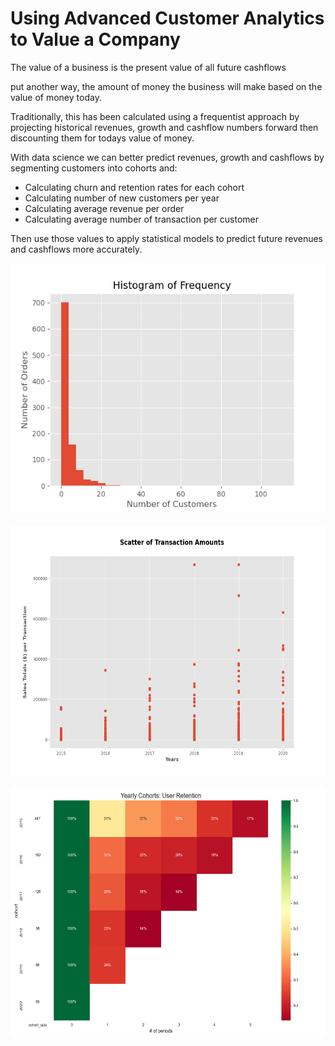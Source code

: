 # Using Advanced Customer Analytics to Value a Company

The value of a business is the present value of all future cashflows

put another way, the amount of money the business will make based on the value of money today.

Traditionally, this has been calculated using a frequentist approach by projecting historical revenues, growth and cashflow numbers forward then discounting them for todays value of money.

With data science we can better predict revenues, growth and cashflows by segmenting customers into cohorts and:
* Calculating churn and retention rates for each cohort
* Calculating number of new customers per year
* Calculating average revenue per order
* Calculating average number of transaction per customer  

Then use those values to apply statistical models to predict future revenues and cashflows more accurately.

<div align="center">
<img src='images/frequency_histogram_eda.png' height='400'>
</div>
<br>

<div align="center">
<img src='images/invoice_scatter.png' height='400'>
</div>
<br>


<div align="center">
<img src='images/cohort_retention.png' height='400'>
</div>
<br>